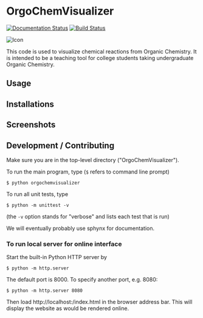 # OrgoChemVisualizer

[![Documentation Status](https://readthedocs.org/projects/orgochemvisualizer/badge/?version=latest)](https://orgochemvisualizer.readthedocs.io/en/latest/?badge=latest)
[![Build Status](https://travis-ci.com/cjcrowder1/OrgoChemVisualizer.svg?branch=main)](https://travis-ci.com/cjcrowder1/OrgoChemVisualizer)

![Icon](OrgoCHMicon.png)

This code is used to visualize chemical reactions from Organic Chemistry. It is intended to be a teaching tool for college students taking undergraduate Organic Chemistry.

## Usage

## Installations

## Screenshots

## Development / Contributing

Make sure you are in the top-level directory ("OrgoChemVisualizer"). 

To run the main program, type (`$` refers to command line prompt)

`$ python orgochemvisualizer`

To run all unit tests, type

`$ python -m unittest -v`

(the `-v` option stands for "verbose" and lists each test that is run)

We will eventually probably use sphynx for documentation. 

### To run local server for online interface

Start the built-in Python HTTP server by

`$ python -m http.server`

The default port is 8000. To specify another port, e.g. 8080:

`$ python -m http.server 8080`

Then load http://localhost:<port>/index.html in the browser address bar. This will display the website as would be rendered online.
